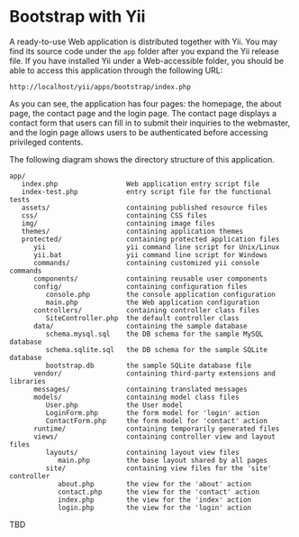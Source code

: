Bootstrap with Yii
==================

A ready-to-use Web application is distributed together with Yii. You may find
its source code under the `app` folder after you expand the Yii release file.
If you have installed Yii under a Web-accessible folder, you should be able to
access this application through the following URL:

~~~
http://localhost/yii/apps/bootstrap/index.php
~~~


As you can see, the application has four pages: the homepage, the about page,
the contact page and the login page. The contact page displays a contact
form that users can fill in to submit their inquiries to the webmaster,
and the login page allows users to be authenticated before accessing privileged contents.


The following diagram shows the directory structure of this application.

~~~
app/
   index.php                 Web application entry script file
   index-test.php            entry script file for the functional tests
   assets/                   containing published resource files
   css/                      containing CSS files
   img/                      containing image files
   themes/                   containing application themes
   protected/                containing protected application files
      yii                    yii command line script for Unix/Linux
      yii.bat                yii command line script for Windows
      commands/              containing customized yii console commands
      components/            containing reusable user components
      config/                containing configuration files
         console.php         the console application configuration
         main.php            the Web application configuration
      controllers/           containing controller class files
         SiteController.php  the default controller class
      data/                  containing the sample database
         schema.mysql.sql    the DB schema for the sample MySQL database
         schema.sqlite.sql   the DB schema for the sample SQLite database
         bootstrap.db        the sample SQLite database file
      vendor/                containing third-party extensions and libraries
      messages/              containing translated messages
      models/                containing model class files
         User.php            the User model
         LoginForm.php       the form model for 'login' action
         ContactForm.php     the form model for 'contact' action
      runtime/               containing temporarily generated files
      views/                 containing controller view and layout files
         layouts/            containing layout view files
            main.php         the base layout shared by all pages
         site/               containing view files for the 'site' controller
            about.php        the view for the 'about' action
            contact.php      the view for the 'contact' action
            index.php        the view for the 'index' action
            login.php        the view for the 'login' action
~~~


TBD
